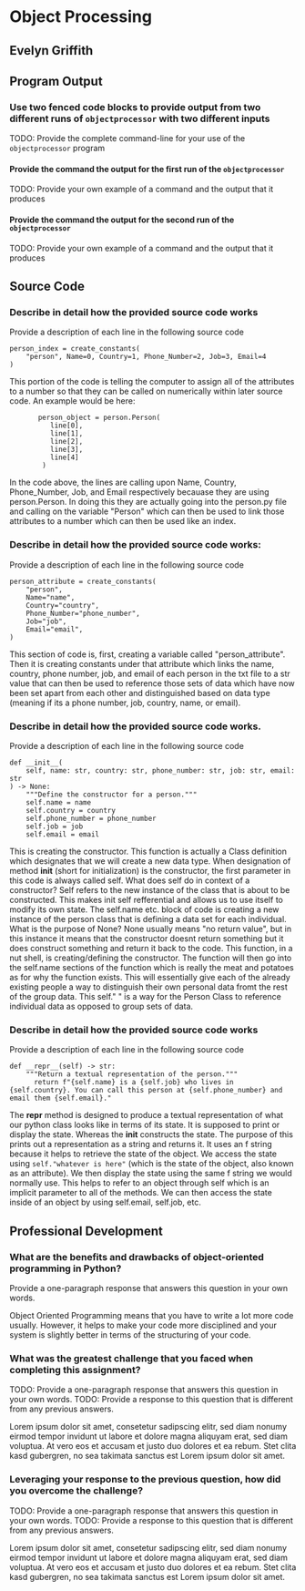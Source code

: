 # Object Processing

## Evelyn Griffith

## Program Output

### Use two fenced code blocks to provide output from two different runs of `objectprocessor` with two different inputs

TODO: Provide the complete command-line for your use of the `objectprocessor` program

#### Provide the command the output for the first run of the `objectprocessor`

TODO: Provide your own example of a command and the output that it produces

#### Provide the command the output for the second run of the `objectprocessor`

TODO: Provide your own example of a command and the output that it produces

## Source Code

### Describe in detail how the provided source code works

Provide a description of each line in the following source code

```
person_index = create_constants(
    "person", Name=0, Country=1, Phone_Number=2, Job=3, Email=4
)
```

This portion of the code is telling the computer to assign all of the attributes to a number so that they can be called on numerically within later source code. An example would be here:

```
       person_object = person.Person(
          line[0], 
          line[1],
          line[2],
          line[3],
          line[4]
        )
```

In the code above, the lines are calling upon Name, Country, Phone_Number, Job, and Email respectively becauase they are using person.Person. In doing this they are actually going into the person.py file and calling on the variable "Person" which can then be used to link those attributes to a number which can then be used like an index.

### Describe in detail how the provided source code works:

Provide a description of each line in the following source code

```
person_attribute = create_constants(
    "person",
    Name="name",
    Country="country",
    Phone_Number="phone_number",
    Job="job",
    Email="email",
)
```

This section of code is, first, creating a variable called "person_attribute". Then it is creating constants under that attribute which links the name, country, phone number, job, and email of each person in the txt file to a str value that can then be used to reference those sets of data which have now been set apart from each other and distinguished based on data type (meaning if its a phone number, job, country, name, or email).

### Describe in detail how the provided source code works.

Provide a description of each line in the following source code

```
def __init__(
    self, name: str, country: str, phone_number: str, job: str, email: str
) -> None:
    """Define the constructor for a person."""
    self.name = name
    self.country = country
    self.phone_number = phone_number
    self.job = job
    self.email = email
```

This is creating the constructor. This function is actually a Class definition which designates that we will create a new data type. When designation of method __init__ (short for initialization) is the constructor, the first parameter in this code is always called self. What does self do in context of a constructor? Self refers to the new instance of the class that is about to be constructed. This makes init self refferential and allows us to use itself to modify its own state. The self.name etc. block of code is creating a new instance of the person class that is defining a data set for each individual. What is the purpose of None? None usually means "no return value", but in this instance it means that the constructor doesnt return something but it does construct something and return it back to the code. This function, in a nut shell, is creating/defining the constructor. The function will then go into the self.name sections of the function which is really the meat and potatoes as for why the function exists. This will essentially give each of the already existing people a way to distinguish their own personal data fromt the rest of the group data. This self." " is a way for the Person Class to reference individual data as opposed to group sets of data.

### Describe in detail how the provided source code works

Provide a description of each line in the following source code

```
def __repr__(self) -> str:
    """Return a textual representation of the person."""
      return f"{self.name} is a {self.job} who lives in {self.country}. You can call this person at {self.phone_number} and email them {self.email}."
```

The __repr__ method is designed to produce a textual representation of what our python class looks like in terms of its state.
It is supposed to print or display the state. Whereas the __init__ constructs the state. The purpose of this prints out a representation as a string and returns it. It uses an f string because it helps to retrieve the state of the object. We access the state using `self."whatever is here"` (which is the state of the object, also known as an attribute). We then display the state using the same f string we would normally use. This helps to refer to an object through self which is an implicit parameter to all of the methods. We can then access the state inside of an object by using self.email, self.job, etc.

## Professional Development

### What are the benefits and drawbacks of object-oriented programming in Python?

Provide a one-paragraph response that answers this question in your own words.

Object Oriented Programming means that you have to write a lot more code usually. However, it helps to make your code more disciplined and your system is slightly better in terms of the structuring of your code.

### What was the greatest challenge that you faced when completing this assignment?

TODO: Provide a one-paragraph response that answers this question in your own words.
TODO: Provide a response to this question that is different from any previous answers.

Lorem ipsum dolor sit amet, consetetur sadipscing elitr, sed diam nonumy eirmod
tempor invidunt ut labore et dolore magna aliquyam erat, sed diam voluptua. At
vero eos et accusam et justo duo dolores et ea rebum. Stet clita kasd
gubergren, no sea takimata sanctus est Lorem ipsum dolor sit amet.

### Leveraging your response to the previous question, how did you overcome the challenge?

TODO: Provide a one-paragraph response that answers this question in your own words.
TODO: Provide a response to this question that is different from any previous answers.

Lorem ipsum dolor sit amet, consetetur sadipscing elitr, sed diam nonumy eirmod
tempor invidunt ut labore et dolore magna aliquyam erat, sed diam voluptua. At
vero eos et accusam et justo duo dolores et ea rebum. Stet clita kasd
gubergren, no sea takimata sanctus est Lorem ipsum dolor sit amet.
